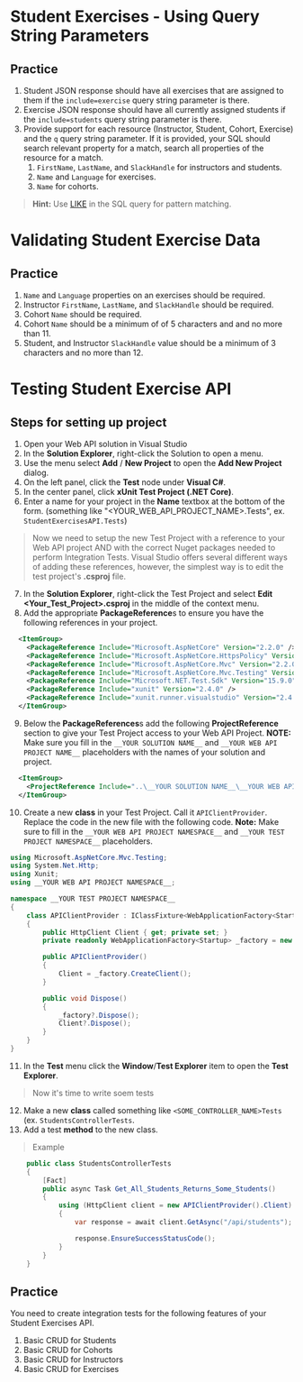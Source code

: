 # Student Exercises - Using Query String Parameters

## Practice

1. Student JSON response should have all exercises that are assigned to them if the `include=exercise` query string parameter is there.
1. Exercise JSON response should have all currently assigned students if the `include=students` query string parameter is there.
1. Provide support for each resource (Instructor, Student, Cohort, Exercise) and the `q` query string parameter. If it is provided, your SQL should search relevant property for a match, search all properties of the resource for a match.
    1. `FirstName`, `LastName`, and `SlackHandle` for instructors and students.
    1. `Name` and `Language` for exercises.
    1. `Name` for cohorts.


> **Hint:** Use [LIKE](https://www.techonthenet.com/sql_server/like.php) in the SQL query for pattern matching.

# Validating Student Exercise Data

## Practice

1. `Name` and `Language` properties on an exercises should be required.
1. Instructor `FirstName`, `LastName`, and `SlackHandle` should be required.
1. Cohort `Name` should be required.
1. Cohort `Name` should be a minimum of of 5 characters and and no more than 11.
1. Student, and Instructor `SlackHandle` value should be a minimum of 3 characters and no more than 12.

# Testing Student Exercise API
## Steps for setting up project

1. Open your Web API solution in Visual Studio
2. In the **Solution Explorer**, right-click the Solution to open a menu.
3. Use the menu select **Add** / **New Project** to open the **Add New Project** dialog.
4. On the left panel, click the **Test** node under **Visual C#**.
5. In the center panel, click **xUnit Test Project (.NET Core)**.
6. Enter a name for your project in the **Name** textbox at the bottom of the form. (something like "<YOUR_WEB_API_PROJECT_NAME>.Tests",  ex. `StudentExercisesAPI.Tests`)
  > Now we need to setup the new Test Project with a reference to your Web API project AND with the correct Nuget packages needed to perform Integration Tests. Visual Studio offers several different ways of adding these references, however, the simplest way is to edit the test project's **.csproj** file.
7. In the **Solution Explorer**, right-click the Test Project and select **Edit <Your_Test_Project>.csproj** in the middle of the context menu.
8. Add the appropriate **PackageReference**s to ensure you have the following references in your project.
```xml
  <ItemGroup>
    <PackageReference Include="Microsoft.AspNetCore" Version="2.2.0" />
    <PackageReference Include="Microsoft.AspNetCore.HttpsPolicy" Version="2.2.0" />
    <PackageReference Include="Microsoft.AspNetCore.Mvc" Version="2.2.0" />
    <PackageReference Include="Microsoft.AspNetCore.Mvc.Testing" Version="2.2.0" />
    <PackageReference Include="Microsoft.NET.Test.Sdk" Version="15.9.0" />
    <PackageReference Include="xunit" Version="2.4.0" />
    <PackageReference Include="xunit.runner.visualstudio" Version="2.4.0" />
  </ItemGroup>
```
9. Below the **PackageReferences**s add the following **ProjectReference** section to give your Test Project access to your Web API Project. 
**NOTE:** Make sure you fill in the `__YOUR SOLUTION NAME__` and `__YOUR WEB API PROJECT NAME__` placeholders with the names of your solution and project.
```xml
  <ItemGroup>
    <ProjectReference Include="..\__YOUR SOLUTION NAME__\__YOUR WEB API PROJECT NAME__.csproj" />
  </ItemGroup>
```
10. Create a new **class** in your Test Project. Call it `APIClientProvider`. Replace the code in the new file with the following code.
**Note:** Make sure to fill in the `__YOUR WEB API PROJECT NAMESPACE__` and `__YOUR TEST PROJECT NAMESPACE__` placeholders.
```csharp
using Microsoft.AspNetCore.Mvc.Testing;
using System.Net.Http;
using Xunit;
using __YOUR WEB API PROJECT NAMESPACE__;

namespace __YOUR TEST PROJECT NAMESPACE__
{
    class APIClientProvider : IClassFixture<WebApplicationFactory<Startup>>
    {
        public HttpClient Client { get; private set; }
        private readonly WebApplicationFactory<Startup> _factory = new WebApplicationFactory<Startup>();

        public APIClientProvider()
        {
            Client = _factory.CreateClient();
        }

        public void Dispose()
        {
            _factory?.Dispose();
            Client?.Dispose();
        }
    }
}
```
11. In the **Test** menu click the **Window**/**Test Explorer** item to open the **Test Explorer**.
  > Now it's time to write soem tests
12. Make a new **class** called something like `<SOME_CONTROLLER_NAME>Tests` (ex. `StudentsControllerTests`.
13. Add a test **method** to the new class.
> Example
```csharp
    public class StudentsControllerTests
    {
        [Fact]
        public async Task Get_All_Students_Returns_Some_Students()
        {
            using (HttpClient client = new APIClientProvider().Client)
            {
                var response = await client.GetAsync("/api/students");

                response.EnsureSuccessStatusCode();
            }
        }
    }
```

## Practice

You need to create integration tests for the following features of your Student Exercises API.

1. Basic CRUD for Students
1. Basic CRUD for Cohorts
1. Basic CRUD for Instructors
1. Basic CRUD for Exercises

